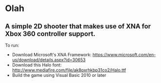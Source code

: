 # Olah
A simple 2D shooter that makes use of XNA for Xbox 360 controller support.
------------------------
To run:
- Download Microsoft's XNA Framework: https://www.microsoft.com/en-us/download/details.aspx?id=30653 
- Download this Halo font: http://www.mediafire.com/file/ak8pxrhkbp31co2/Halo.ttf 
- Build the game using Visual Basic 2010 or later
